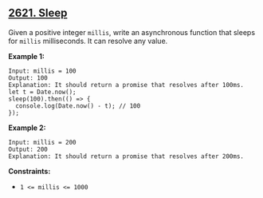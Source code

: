 ## [2621. Sleep](https://leetcode.com/problems/sleep/)

Given a positive integer `millis`, write an asynchronous function that sleeps for `millis` milliseconds. It can resolve any value.

**Example 1:**

```
Input: millis = 100
Output: 100
Explanation: It should return a promise that resolves after 100ms.
let t = Date.now();
sleep(100).then(() => {
  console.log(Date.now() - t); // 100
});
```

**Example 2:**

```
Input: millis = 200
Output: 200
Explanation: It should return a promise that resolves after 200ms.
```

**Constraints:**

- `1 <= millis <= 1000`
